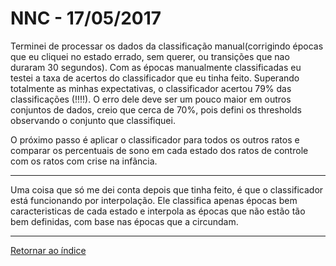 # NNC - 17/05/2017

Terminei de processar os dados da classificação manual(corrigindo épocas que eu cliquei no estado errado, sem querer, ou transições que nao duraram 30 segundos). Com as épocas manualmente classificadas eu testei a taxa de acertos do classificador que eu tinha feito. Superando totalmente as minhas expectativas, o classificador acertou 79% das classificações (!!!!). O erro dele deve ser um pouco maior em outros conjuntos de dados, creio que cerca de 70%, pois defini os thresholds observando o conjunto que classifiquei.

O próximo passo é aplicar o classificador para todos os outros ratos e comparar os percentuais de sono em cada estado dos ratos de controle com os ratos com crise na infãncia.

****

Uma coisa que só me dei conta depois que tinha feito, é que o classificador está funcionando por interpolação. Ele classifica apenas épocas bem caracteristicas de cada estado e interpola as épocas que não estão tão bem definidas, com base nas épocas que a circundam.


****

[Retornar ao índice](https://github.com/vittorfp/Open-Lab-Book/blob/master/README.md "Oi")


